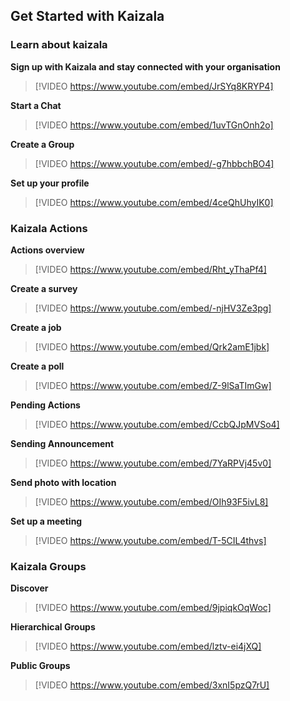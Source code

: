 ## Get Started with Kaizala

### Learn about kaizala

**Sign up with Kaizala and stay connected with your organisation**

> [!VIDEO https://www.youtube.com/embed/JrSYq8KRYP4] 
 
**Start a Chat** 

> [!VIDEO https://www.youtube.com/embed/1uvTGnOnh2o]   

**Create a Group**

> [!VIDEO https://www.youtube.com/embed/-g7hbbchBO4]   

**Set up your profile**

> [!VIDEO https://www.youtube.com/embed/4ceQhUhyIK0]   


### Kaizala Actions

**Actions overview**

> [!VIDEO https://www.youtube.com/embed/Rht_yThaPf4] 

**Create a survey**  

> [!VIDEO https://www.youtube.com/embed/-njHV3Ze3pg]    

**Create a job**

> [!VIDEO https://www.youtube.com/embed/Qrk2amE1jbk]     

**Create a poll**  

> [!VIDEO https://www.youtube.com/embed/Z-9lSaTImGw]     

**Pending Actions** 

> [!VIDEO https://www.youtube.com/embed/CcbQJpMVSo4]    

**Sending Announcement**

> [!VIDEO https://www.youtube.com/embed/7YaRPVj45v0]     

**Send photo with location**

> [!VIDEO https://www.youtube.com/embed/OIh93F5ivL8]     

**Set up a meeting** 

> [!VIDEO https://www.youtube.com/embed/T-5CIL4thvs]   


### Kaizala Groups

**Discover**

> [!VIDEO https://www.youtube.com/embed/9jpiqkOqWoc]     

**Hierarchical Groups**

> [!VIDEO https://www.youtube.com/embed/lztv-ei4jXQ]    

**Public Groups**

> [!VIDEO https://www.youtube.com/embed/3xnI5pzQ7rU]     
